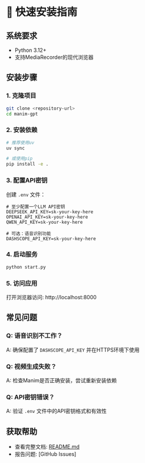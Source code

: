 # 🚀 快速安装指南

## 系统要求

- Python 3.12+
- 支持MediaRecorder的现代浏览器

## 安装步骤

### 1. 克隆项目
```bash
git clone <repository-url>
cd manim-gpt
```

### 2. 安装依赖
```bash
# 推荐使用uv
uv sync

# 或使用pip
pip install -e .
```

### 3. 配置API密钥
创建 `.env` 文件：
```env
# 至少配置一个LLM API密钥
DEEPSEEK_API_KEY=sk-your-key-here
OPENAI_API_KEY=sk-your-key-here
QWEN_API_KEY=sk-your-key-here

# 可选：语音识别功能
DASHSCOPE_API_KEY=sk-your-key-here
```

### 4. 启动服务
```bash
python start.py
```

### 5. 访问应用
打开浏览器访问: http://localhost:8000

## 常见问题

### Q: 语音识别不工作？
A: 确保配置了 `DASHSCOPE_API_KEY` 并在HTTPS环境下使用

### Q: 视频生成失败？
A: 检查Manim是否正确安装，尝试重新安装依赖

### Q: API密钥错误？
A: 验证 `.env` 文件中的API密钥格式和有效性

## 获取帮助

- 查看完整文档: [README.md](README.md)
- 报告问题: [GitHub Issues]
